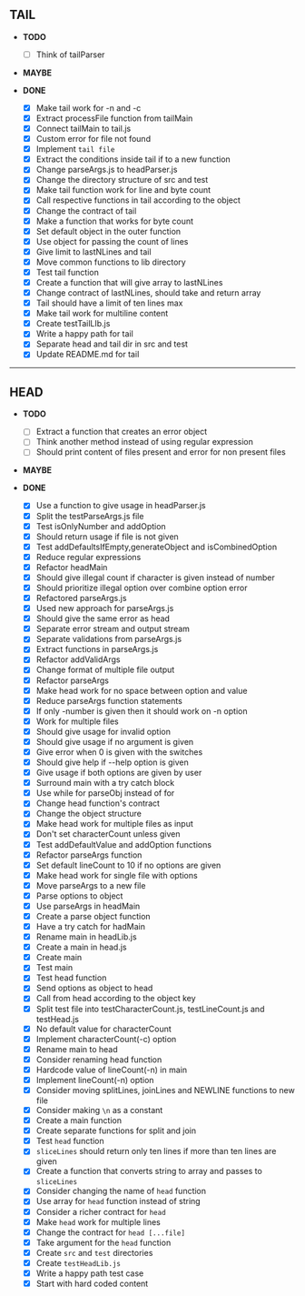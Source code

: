 ## **TAIL**
- **TODO**
  - [ ] Think of tailParser 

- **MAYBE**

- **DONE**
  - [x] Make tail work for -n and -c
  - [x] Extract processFile function from tailMain
  - [x] Connect tailMain to tail.js
  - [x] Custom error for file not found
  - [x] Implement `tail file`
  - [x] Extract the conditions inside tail if to a new function
  - [x] Change parseArgs.js to headParser.js
  - [x] Change the directory structure of src and test
  - [x] Make tail function work for line and byte count
  - [x] Call respective functions in tail according to the object
  - [x] Change the contract of tail
  - [x] Make a function that works for byte count
  - [x] Set default object in the outer function
  - [x] Use object for passing the count of lines
  - [x] Give limit to lastNLines and tail
  - [x] Move common functions to lib directory
  - [x] Test tail function 
  - [x] Create a function that will give array to lastNLines
  - [x] Change contract of lastNLines, should take and return array
  - [x] Tail should have a limit of ten lines max
  - [x] Make tail work for multiline content
  - [x] Create testTailLIb.js
  - [x] Write a happy path for tail
  - [x] Separate head and tail dir in src and test
  - [x] Update README.md for tail

---
## **HEAD**
- **TODO**
  - [ ] Extract a function that creates an error object
  - [ ] Think another method instead of using regular expression
  - [ ] Should print content of files present and error for non present files
 
- **MAYBE**

- **DONE**
  - [x] Use a function to give usage in headParser.js
  - [x] Split the testParseArgs.js file
  - [x] Test isOnlyNumber and addOption 
  - [x] Should return usage if file is not given
  - [x] Test addDefaultsIfEmpty,generateObject and isCombinedOption
  - [x] Reduce regular expressions
  - [x] Refactor headMain
  - [x] Should give illegal count if character is given instead of number
  - [x] Should prioritize illegal option over combine option error
  - [x] Refactored parseArgs.js
  - [x] Used new approach for parseArgs.js
  - [x] Should give the same error as head 
  - [x] Separate error stream and output stream 
  - [x] Separate validations from parseArgs.js
  - [x] Extract functions in parseArgs.js
  - [x] Refactor addValidArgs 
  - [x] Change format of multiple file output
  - [x] Refactor parseArgs
  - [x] Make head work for no space between option and value
  - [x] Reduce parseArgs function statements
  - [x] If only -number is given then it should work on -n option
  - [x] Work for multiple files
  - [x] Should give usage for invalid option
  - [x] Should give usage if no argument is given
  - [x] Give error when 0 is given with the switches
  - [x] Should give help if --help option is given
  - [x] Give usage if both options are given by user 
  - [x] Surround main with a try catch block
  - [x] Use while for parseObj instead of for
  - [x] Change head function's contract
  - [x] Change the object structure
  - [x] Make head work for multiple files as input
  - [x] Don't set characterCount unless given
  - [x] Test addDefaultValue and addOption functions
  - [x] Refactor parseArgs function
  - [x] Set default lineCount to 10 if no options are given
  - [x] Make head work for single file with options
  - [x] Move parseArgs to a new file
  - [x] Parse options to object
  - [x] Use parseArgs in headMain
  - [x] Create a parse object function
  - [x] Have a try catch for hadMain
  - [x] Rename main in headLib.js
  - [x] Create a main in head.js
  - [x] Create main
  - [x] Test main
  - [x] Test head function
  - [x] Send options as object to head
  - [x] Call from head according to the object key
  - [x] Split test file into testCharacterCount.js, testLineCount.js and testHead.js
  - [x] No default value for characterCount
  - [x] Implement characterCount(-c) option
  - [x] Rename main to head 
  - [x] Consider renaming head function
  - [x] Hardcode value of lineCount(-n) in main 
  - [x] Implement lineCount(-n) option
  - [x] Consider moving splitLines, joinLines and NEWLINE functions to new file
  - [x] Consider making `\n` as a constant
  - [x] Create a main function 
  - [x] Create separate functions for split and join
  - [x] Test `head` function 
  - [x] `sliceLines` should return only ten lines if more than ten lines are given
  - [x] Create a function that converts string to array and passes to `sliceLines`
  - [x] Consider changing the name of `head` function
  - [x] Use array for `head` function instead of string
  - [x] Consider a richer contract for `head`
  - [x] Make `head` work for multiple lines
  - [x] Change the contract for `head [...file]`
  - [x] Take argument for the `head` function
  - [x] Create `src` and `test` directories
  - [x] Create `testHeadLib.js`
  - [x] Write a happy path test case
  - [x] Start with hard coded content